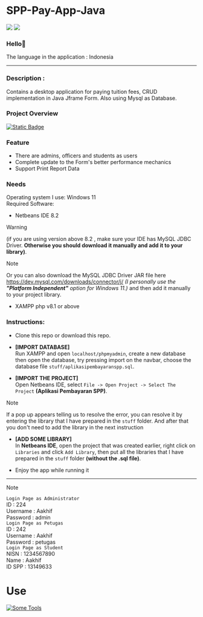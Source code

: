 # SPP-Pay-App-Java

![](https://img.shields.io/badge/Type-Desktop%20App%2FAplikasi%20Desktop-purple) ![](https://img.shields.io/badge/-Assignment-red)

### Hello👋

The language in the application : Indonesia

---

### Description :
Contains a desktop application for paying tuition fees, CRUD implementation in Java Jframe Form. Also using Mysql as Database.

### Project Overview
[![Static Badge](https://img.shields.io/badge/view-view?style=for-the-badge&label=click%20to%20see%20this%20project%20overview&labelColor=%2335c914&color=%232ede07)
](https://khip01.github.io/me/#/creation/details?id=30US) 

### Feature
- There are admins, officers and students as users
- Complete update to the Form's better performance mechanics
- Support Print Report Data

### Needs
Operating system I use: Windows 11\
Required Software:
- Netbeans IDE 8.2 
> [!WARNING]
> (if you are using version above 8.2 , make sure your IDE has MySQL JDBC Driver. **Otherwise you should download it manually and add it to your library)**.

> [!NOTE]
> Or you can also download the MySQL JDBC Driver JAR file here https://dev.mysql.com/downloads/connector/j/ _(I personally use the **"Platform Independent"** option for Windows 11.)_ and then add it manually to your project library.
- XAMPP php v8.1 or above

### Instructions:
- Clone this repo or download this repo.

- **[IMPORT DATABASE]**\
Run XAMPP and open `localhost/phpmyadmin`, create a new database then open the database, try pressing import on the navbar, choose the database file `stuff/aplikasipembayaranspp.sql`.

- **[IMPORT THE PROJECT]**\
Open Netbeans IDE, select `File -> Open Project -> Select The Project` **(Aplikasi Pembayaran SPP)**. 
> [!NOTE]
If a pop up appears telling us to resolve the error, you can resolve it by entering the library that I have prepared in the `stuff` folder. And after that you don't need to add the library in the next instruction

- **[ADD SOME LIBRARY]**\
In **Netbeans IDE**, open the project that was created earlier, right click on `Libraries` and click `Add Library`, then put all the libraries that I have prepared in the `stuff` folder **(without the .sql file)**.

- Enjoy the app while running it

---


> [!NOTE]
`Login Page as Administrator`\
ID       : 224\
Username : Aakhif\
Password : admin\
`Login Page as Petugas`\
ID       : 242\
Username : Aakhif\
Password : petugas\
`Login Page as Student`\
NISN     : 1234567890\
Name     : Aakhif\
ID SPP   : 13149633

# Use
[![Some Tools](https://skillicons.dev/icons?i=java,mysql)](https://github.com/tandpfun/skill-icons)
